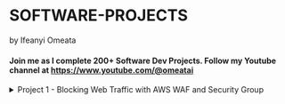 # SOFTWARE-PROJECTS
by Ifeanyi Omeata

#### Join me as I complete 200+ Software Dev Projects. Follow my Youtube channel at https://www.youtube.com/@omeatai

<details>
  <summary>Project 1 - Blocking Web Traffic with AWS WAF and Security Group</summary>

###

<a href=""><img src="https://github.com/user-attachments/assets/d7e5c842-be28-484c-8efb-fd8f02808ff1" width="720" height="400" /></a>

###

<img src="https://github.com/user-attachments/assets/c6590199-2969-4244-8347-da1c1c39da09" width="920" height="520" />

# Project 22: Blocking Web Traffic with AWS WAF and Security Group ✅

## **Overview**

- [ ] This project involves configuring AWS WAF to block web traffic and secure web applications against common exploits.
- [ ] Learn how to set up security rules to block attack patterns such as SQL injection and cross-site scripting.
- [ ] Deploy AWS WAF with an Application Load Balancer (ALB) to manage traffic distribution to multiple web servers.
- [ ] Understand web traffic filtering using custom rules, tuning rules, and monitoring traffic via AWS WAF.

## **Task 1: Sign in to AWS Management Console**

- [ ] Click on **Open Console** to access AWS Console.
- [ ] Set the default region to **US East (N. Virginia) us-east-1**.

## **Task 2: Creating a Security Group for the Load Balancer**

- [ ] Navigate to **EC2 Dashboard** → **Security Groups**.
- [ ] Click **Create security group** and configure:
  - **Name:** `LoadBalancer-SG`
  - **Description:** `Security group for the Load balancer`
  - **VPC:** Leave as default
- [ ] Add **Inbound Rules**:
  - **Type:** `HTTP`, **Protocol:** `TCP`, **Port range:** `80`, **Source:** `0.0.0.0/0`
- [ ] Click **Create**.

## **Task 3: Steps to Create the Web Servers**

- [ ] Navigate to **Instances** → **Launch instance**.
- [ ] Configure `webserver-A`:
  - **AMI:** Amazon Linux 2
  - **Instance Type:** `t2.micro`
  - **Key Pair:** Create `myKey`
  - **Network Settings:** Auto-assign public IP: `Enable`
  - **Create Security Group:** `webserver-SG`
    - **HTTP** from `LoadBalancer-SG`
    - **SSH** from Anywhere
- [ ] Add **User Data** for `webserver-A`:
  ```bash
  #!/bin/bash
  sudo su
  yum update -y
  yum install -y httpd
  systemctl start httpd
  systemctl enable httpd
  echo "Response coming from server A" > /var/www/html/index.html
  ```
- [ ] Launch `webserver-A`.
- [ ] Repeat for `webserver-B` with:
  ```bash
  #!/bin/bash
  sudo su
  yum update -y
  yum install -y httpd
  systemctl start httpd
  systemctl enable httpd
  echo "Response coming from server B" > /var/www/html/index.html
  ```
- [ ] Ensure both instances are running in EC2 Dashboard.

## **Task 4: Creating a Load Balancer**

- [ ] Navigate to **Target Groups** → Click **Create target group**.
- [ ] Configure Target Group:
  - **Name:** `web-server-TG`
  - **Health Check Path:** `/index.html`
- [ ] Register both instances and create the target group.
- [ ] Navigate to **Load Balancers** → Click **Create load balancer**.
- [ ] Configure Application Load Balancer:
  - **Name:** `Web-server-LB`
  - **Scheme:** `Internet-facing`
  - **IP** Address Type: `IPv4`
  - **Security Group:** `LoadBalancer-SG`
  - **Listeners:** HTTP, Port `80`, Forward to `web-server-TG`
- [ ] Click **Create load balancer**.

## **Task 5: Create a Bastion Host Server**

- [ ] Navigate to **Instances** → **Launch instance**.
- [ ] Configure `bastion-server`:
  - **AMI:** Amazon Linux 2
  - **Instance Type:** `t2.micro`
  - **Key Pair:** Choose `myKey`
  - **Network Settings:** Auto-assign public IP: `Enable`
  - **Create Security Group:** `bastion-SG`
    - **SSH** from Anywhere
- [ ] Launch `bastion-server`.

## **Task 6: Testing the Load Balancer**

- [ ] Navigate to **Load Balancers** and copy DNS name from **Web-server-LB**.
- [ ] Paste the DNS name in a browser to confirm round-robin response from `server A` and `server B`.
- [ ] Also SSH into the Bastion-server and use curl to send a GET request to the DNS name to confirm round-robin response from `server A` and `server B`.

## **Task 7: Block All other IPs with Security Group: Only Allow specific IP or Group of IPs**

- [ ] Navigate to **Security Group** in **EC2 (Compute)**.
- [ ] Change the InBound rule of the Load Balancer Security Group from All IPs (0.0.0.0/0) to `Public IP of Bastion Host` or `Your IP address`.
- [ ] Navigate to **Load Balancers** and copy again the DNS name from **Web-server-LB**.
- [ ] Paste the DNS name in a browser to confirm round-robin response from `server A` and `server B` is NOT working anymore.
- [ ] SSH into the Bastion-server and use curl to send a GET request to the DNS name to confirm round-robin response from `server A` and `server B` is still working.

## **Task 8: Creating an IP Set**

- [ ] Navigate to **WAF & Shield** → **IP Sets**.
- [ ] Click **Create IP sets** and configure:
  - **Name:** `MyIPset`
  - **Description:** `IP set to block my public IP`
  - **Region:** `US EAST (N. Virginia)`
  - **IP Version:** `IPv4`
  - **IP address:** The Public IP of the Bastion Host or Your `Public IP/32`
- [ ] Click **Create IP set**.

## **Task 9: Creating a Web ACL**

- [ ] Navigate to **WAF dashboard** → **Web ACLs** → Click **Create web ACL**.
- [ ] Configure:
  - **Resource type:** `Regional resources`
  - **Region:** `US EAST (N. Virginia)`
  - **Name:** `MywebACL`
- [ ] Associate **ALB** by Add **AWS resources**.
- [ ] Under **Rules**, **Add rule**:
  - **Rule type:** `IP set`
  - **Name:** `MywebACL-rule`
  - **IP set:** `MyIPset`
  - **Action:** `Block`
- [ ] Click **Create web ACL**.

## **Task 10: Testing the Working of the WAF**

- [ ] Attempt to access ALB DNS name using Curl from Bastion Host.
- [ ] Expect a **403 Forbidden error** showing WAF is functioning.

## **Task 11: Unblocking the IP**

- [ ] Navigate to **WAF & Shield** → **IP Sets** → `MyIPset`.
- [ ] Delete your public IP from the set.
- [ ] Wait, and then retry accessing the ALB DNS name.
- [ ] Confirm access is again available from Bastion Host.

## **Conclusion**

✅ Successfully blocked and managed web traffic using AWS WAF and Security Group! 🎉

</details>



